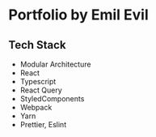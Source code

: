 # Portfolio by Emil Evil

## Tech Stack

- Modular Architecture
- React
- Typescript
- React Query
- StyledComponents
- Webpack
- Yarn
- Prettier, Eslint
